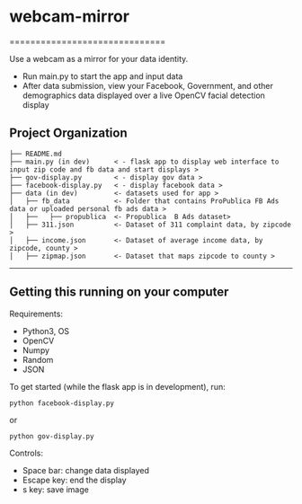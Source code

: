 # webcam-mirror
==============================

Use a webcam as a mirror for your data identity.

* Run main.py to start the app and input data
* After data submission, view your Facebook, Government, and other demographics data displayed over a live OpenCV facial detection display

Project Organization
------------

    ├── README.md
    ├── main.py (in dev)      < - flask app to display web interface to input zip code and fb data and start displays >
    ├── gov-display.py        < - display gov data >
    ├── facebook-display.py   < - display facebook data >
    ├── data (in dev)         <- datasets used for app >
    │   ├── fb_data           <- Folder that contains ProPublica FB Ads data or uploaded personal fb ads data >
    │   ├──   ├── propublica  <- Propublica  B Ads dataset>
    │   ├── 311.json          <- Dataset of 311 complaint data, by zipcode >
    │   ├── income.json       <- Dataset of average income data, by zipcode, county >
    │   ├── zipmap.json       <- Dataset that maps zipcode to county >
--------

## Getting this running on your computer

Requirements:
- Python3, OS
- OpenCV
- Numpy
- Random
- JSON

To get started (while the flask app is in development), run:

```
python facebook-display.py
```
or
```
python gov-display.py
```

Controls:
- Space bar: change data displayed
- Escape key: end the display
- s key: save image
